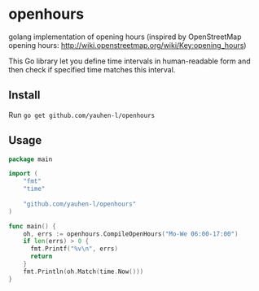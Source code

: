 # openhours
golang implementation of opening hours (inspired by OpenStreetMap opening hours: http://wiki.openstreetmap.org/wiki/Key:opening_hours)

This Go library let you define time intervals in human-readable form and then check if specified time matches this interval.

## Install

Run `go get github.com/yauhen-l/openhours`

## Usage

```go
package main

import (
    "fmt"
    "time"
    
    "github.com/yauhen-l/openhours"
)

func main() {
	oh, errs := openhours.CompileOpenHours("Mo-We 06:00-17:00")
	if len(errs) > 0 {
	  fmt.Printf("%v\n", errs)
	  return
	}
	fmt.Println(oh.Match(time.Now()))
}
```

